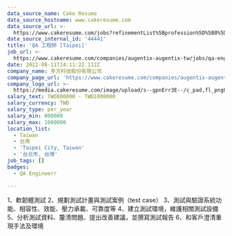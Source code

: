 ```yaml
---
data_source_name: Cake Resume
data_source_hostname: www.cakeresume.com
data_source_url: >-
  https://www.cakeresume.com/jobs?refinementList%5Bprofession%5D%5B0%5D=engineering_qa-engineer&refinementList%5Bsalary_currency%5D=TWD&range%5Bsalary_range%5D%5Bmin%5D=800096
data_source_internal_id: '44441'
title: 'QA 工程師 [Taipei]'
job_url: >-
  https://www.cakeresume.com/companies/augentix-augentix-tw/jobs/qa-engineer-taipei
date: 2022-08-11T14:11:22.112Z
company_name: 多方科技股份有限公司
company_page_url: 'https://www.cakeresume.com/companies/augentix-augentix-tw'
company_logo_url: >-
  https://media.cakeresume.com/image/upload/s--gpnErr3E--/c_pad,fl_png8,h_200,w_200/v1634629521/puyzzxv8enwlsck8y3sh.png
salary_text: TWD800000 - TWD1000000
salary_currency: TWD
salary_type: per_year
salary_min: 800000
salary_max: 1000000
location_list:
  - Taiwan
  - 台灣
  - 'Taipei City, Taiwan'
  - '台北市, 台灣'
job_tags: []
badges:
  - QA Engineerr

---
```


1、軟韌體測試 2、規劃測試計畫與測試案例（test case） 3、測試與驗證系統功能、相容性、效能、壓力承載、可靠度等 4、建立測試環境，維護相關測試設備 5、分析測試資料、釐清問題、提出改善建議，並撰寫測試報告 6、和客戶澄清重現手法及環境